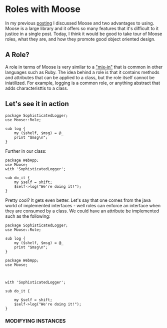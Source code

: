 # Roles with Moose

In my previous [posting](boo) I discussed Moose and two advantages to using.
Moose is a large library and it offers so many features that it's difficult to
it justice in a single post. Today, I think it would be good to take tour of
Moose roles, what they are, and how they promote good object oriented design.

## A Role?

A role in terms of Moose is very similar to a
["mix-in"](http://en.wikipedia.org/wiki/Mixin) that is common in other
languages such as Ruby. The idea behind a role is that it contains methods and
attributes that can be applied to a class, but the role itself cannot be
iniatilized. For example, logging is a common role, or anything abstract that
adds characteristtis to a class. 

## Let's see it in action

    package SophisticatedLogger;
    use Moose::Role;

    sub log {
        my ($shelf, $msg) = @_
        print "$msg\n";
    }

Further in our class:

    package WebApp;
    use Moose;
    with 'SophisticatedLogger';

    sub do_it {
        my $self = shift;
        $self->log("We're doing it!");
    }

Pretty cool? It gets even better. Let's say that one comes from the java world
of implemented interfaces - well roles can enforce an interface when they are
consumed by a class. We could have an attribute be implemented such as the
following:

    package SophisticatedLogger;
    use Moose::Role;

    sub log {
        my ($shelf, $msg) = @_
        print "$msg\n";
    }

    package WebApp;
    use Moose;

    

    with 'SophisticatedLogger';

    sub do_it {

        my $self = shift;
        $self->log("We're doing it!");
    }

### MODIFYING INSTANCES
